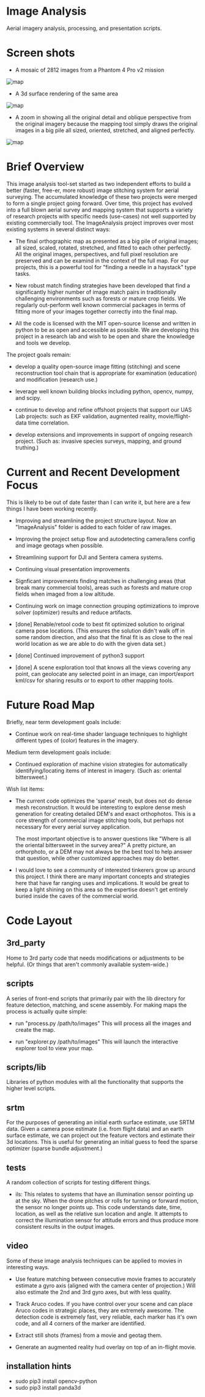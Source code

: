 # Image Analysis

Aerial imagery analysis, processing, and presentation scripts.

# Screen shots

- A mosaic of 2812 images from a Phantom 4 Pro v2 mission

![map](images/bates.jpg "2812 Images Stitched Together")

- A 3d surface rendering of the same area

![map](images/bates-3d-skin.jpg "3D surface/skin")

- A zoom in showing all the original detail and oblique perspective
  from the original imagery because the mapping tool simply draws the
  original images in a big pile all sized, oriented, stretched, and
  aligned perfectly.

![map](images/oriental-bittersweet.jpg "Advantage of maintaining oblique perspectives in final map")

# Brief Overview

This image analysis tool-set started as two independent efforts to
build a better (faster, free-er, more robust) image stitching system
for aerial surveying.  The accumulated knowledge of these two projects
were merged to form a single project going forward.  Over time, this
project has evolved into a full blown aerial survey and mapping system
that supports a variety of research projects with specific needs
(use-cases) not well supported by existing commercially tool.  The
ImageAnalysis project improves over most existing systems in several
distinct ways:

- The final orthographic map as presented as a big pile of original
  images; all sized, scaled, rotated, stretched, and fitted to each
  other perfectly.  All the original images, perspectives, and full
  pixel resolution are preserved and can be examind in the context of
  the full map.  For our projects, this is a powerful tool for
  "finding a needle in a haystack" type tasks.

- New robust match finding strategies have been developed that find a
  significantly higher number of image match pairs in traditionally
  challenging environments such as forests or mature crop fields.  We
  regularly out-perform well known commercial packages in terms of
  fitting more of your images together correctly into the final map.

- All the code is licensed with the MIT open-source license and
  written in python to be as open and accessible as possible.  We are
  developing this project in a research lab and wish to be open and
  share the knowledge and tools we develop.

The project goals remain:

- develop a quality open-source image fitting (stitching) and scene
  reconstruction tool chain that is appropriate for examination
  (education) and modification (research use.)

- leverage well known building blocks including python, opencv, numpy,
  and scipy.

- continue to develop and refine offshoot projects that support our
  UAS Lab projects: such as EKF validation, augmented reality,
  movie/flight-data time correlation.

- develop extensions and improvements in support of ongoing research
  project.  (Such as: invasive species surveys, mapping, and ground
  truthing.)

# Current and Recent Development Focus

This is likely to be out of date faster than I can write it, but here
are a few things I have been working recently.

- Improving and streamlining the project structure layout.  Now an
  "ImageAnalysis" folder is added to each folder of raw images.

- Improving the project setup flow and autodetecting camera/lens
  config and image geotags when possible.

- Streamlining support for DJI and Sentera camera systems.

- Continuing visual presentation improvements

- Signficant improvements finding matches in challenging areas (that
  break many commercial tools), areas such as forests and mature crop
  fields when imaged from a low altitude.

- Continuing work on image connection grouping optimizations to
  improve solver (optimizer) results and reduce artifacts.

- [done] Renable/retool code to best fit optimized solution to original
  camera pose locations.  (This ensures the solution didn't walk off
  in some random direction, and also that the final fit is as close to
  the real world location as we are able to do with the given data
  set.)

- [done] Continued improvement of python3 support

- [done] A scene exploration tool that knows all the views covering
  any point, can geolocate any selected point in an image, can
  import/export kml/csv for sharing results or to export to other
  mapping tools.

# Future Road Map

Briefly, near term development goals include:

- Continue work on real-time shader language techniques to highlight
  different types of (color) features in the imagery.

Medium term development goals include:

- Continued exploration of machine vision strategies for automatically
  identifying/locating items of interest in imagery.  (Such as:
  oriental bittersweet.)

Wish list items:

- The current code optimizes the 'sparse' mesh, but does not do dense
  mesh reconstruction.  It would be interesting to explore dense mesh
  generation for creating detailed DEM's and exact orthophotos.  This
  is a core strength of commercial image stitching tools, but perhaps
  not necessary for every aerial survey application.

  The most important objective is to answer questions like "Where is
  all the oriental bittersweet in the survey area?"  A pretty picture,
  an orthorphoto, or a DEM may not always be the best tool to help
  answer that question, while other customized approaches may do
  better.

- I would love to see a community of interested tinkerers grow up
  around this project.  I think there are many important concepts and
  strategies here that have far ranging uses and implications.  It
  would be great to keep a light shining on this area so the expertise
  doesn't get entirely buried inside the caves of the commercial
  world.


# Code Layout

## 3rd_party

   Home to 3rd party code that needs modifications or adjustments to
   be helpful.  (Or things that aren't commonly available
   system-wide.)

## scripts

   A series of front-end scripts that primarily pair with the lib
   directory for feature detection, matching, and scene assembly.  For
   making maps the process is actually quite simple:

   - run "process.py /path/to/images" This will process all the images
     and create the map.
     
   - run "explorer.py /path/to/images" This will launch the
     interactive explorer tool to view your map.
   
## scripts/lib

   Libraries of python modules with all the functionality that
   supports the higher level scripts.


## srtm

   For the purposes of generating an initial earth surface estimate,
   use SRTM data.  Given a camera pose estimate (i.e. from flight
   data) and an earth surface estimate, we can project out the feature
   vectors and estimate their 3d locations.  This is useful for
   generating an initial guess to feed the sparse optimizer (sparse
   bundle adjustment.)

## tests

   A random collection of scripts for testing different things.

   - ils: This relates to systems that have an illumination sensor
     pointing up at the sky.  When the drone pitches or rolls for
     turning or forward motion, the sensor no longer points up.  This
     code understands date, time, location, as well as the relative
     sun location and angle.  It attempts to correct the illumination
     sensor for attitude errors and thus produce more consistent
     results in the output images.

## video

   Some of these image analysis techniques can be applied to movies in
   interesting ways.

   - Use feature matching between consecutive movie frames to
     accurately estimate a gyro axis (aligned with the camera center
     of projection.)  Will also estimate the 2nd and 3rd gyro axes,
     but with less quality.

   - Track Aruco codes.  If you have control over your scene and can
     place Aruco codes in strategic places, they are extremely
     awesome.  The detection code is extremely fast, very reliable,
     each marker has it's own code, and all 4 corners of the marker
     are identified.

   - Extract still shots (frames) from a movie and geotag them.

   - Generate an augmented reality hud overlay on top of an in-flight
     movie.

## installation hints

  - sudo pip3 install opencv-python
  - sudo pip3 install panda3d